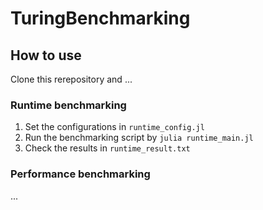 # TuringBenchmarking

## How to use

Clone this rerepository and ...

### Runtime benchmarking 

1. Set the configurations in `runtime_config.jl`
2. Run the benchmarking script by `julia runtime_main.jl` 
3. Check the results in `runtime_result.txt`

### Performance benchmarking

...
